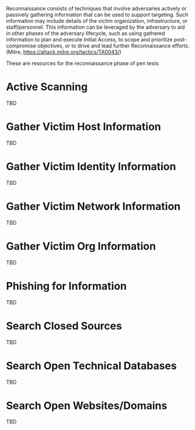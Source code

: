 Reconnaissance consists of techniques that involve adversaries actively or passively gathering information that can be used to support targeting. Such information may include details of the victim organization, infrastructure, or staff/personnel. This information can be leveraged by the adversary to aid in other phases of the adversary lifecycle, such as using gathered information to plan and execute Initial Access, to scope and prioritize post-compromise objectives, or to drive and lead further Reconnaissance efforts. (Mitre, https://attack.mitre.org/tactics/TA0043/)

These are resources for the reconnaissance phase of pen tests

# Active Scanning
TBD

# Gather Victim Host Information
TBD

# Gather Victim Identity Information
TBD

# Gather Victim Network Information
TBD

# Gather Victim Org Information
TBD

# Phishing for Information
TBD

# Search Closed Sources
TBD

# Search Open Technical Databases
TBD

# Search Open Websites/Domains
TBD
